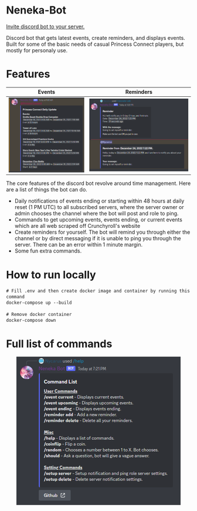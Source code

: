 # Neneka-Bot
[Invite discord bot to your server.](https://discord.com/api/oauth2/authorize?client_id=1049874702497234955&permissions=423054789696&scope=bot%20applications.commands)

Discord bot that gets latest events, create reminders, and displays events. Built for some of the basic needs of casual Princess Connect players, but mostly for personaly use.

# Features
| Events | Reminders |
|     :---:      |     :---:      |
| ![Daily Updates feature](./res/readme_images/daily_update.PNG) | ![Daily Updates feature](./res/readme_images/reminder.PNG) |

The core features of the discord bot revolve around time management. Here are a list of things the bot can do.

- Daily notifications of events ending or starting within 48 hours at daily reset (1 PM UTC) to all subscribed servers, where the server owner or admin chooses the channel where the bot will post and role to ping.
- Commands to get upcoming events, events ending, or current events which are all web scraped off Crunchyroll's website
- Create reminders for yourself. The bot will remind you through either the channel or by direct messaging if it is unable to ping you through the server. There can be an error within 1 minute margin.
- Some fun extra commands.



# How to run locally
```
# Fill .env and then create docker image and container by running this command
docker-compose up --build

# Remove docker container
docker-compose down
```

# Full list of commands
<p align="center">
    <img src="./res/readme_images/help.PNG" alt="full list of commands"/>
</p>